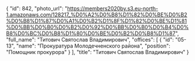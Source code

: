 {
    "id": 842,
    "photo_url": "https://members2020by.s3.eu-north-1.amazonaws.com/128217_%D0%A2%D0%B8%D1%82%D0%BE%D0%B2%D0%B8%D1%87%D0%A1%D0%B2%D1%8F%D1%82%D0%BE%D1%81%D0%BB%D0%B0%D0%B2%D0%92%D0%BB%D0%B0%D0%B4%D0%B8%D0%BC%D0%B8%D1%80%D0%BE%D0%B2%D0%B8%D1%87",
    "full_name": "Титович Святослав Владимирович",
    "offices": [
        {
            "id": "05-13",
            "name": "Прокуратура Молодечненского района",
            "position": "Помощник прокурора"
        }
    ],
    "title": "Титович Святослав Владимирович"
}